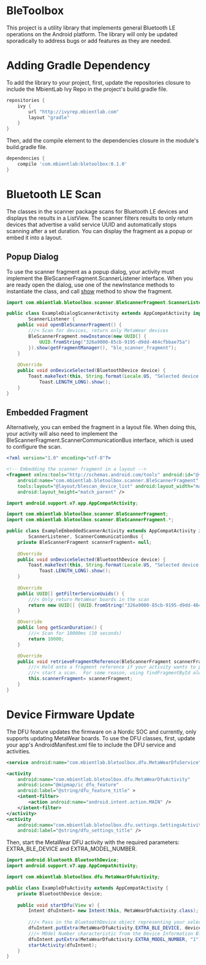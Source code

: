 # BleToolbox
This project is a utility library that implements general Bluetooth LE operations on the Android platform.  The library will only be updated sporadically to address bugs or add features as they are needed.

# Adding Gradle Dependency
To add the library to your project, first, update the repositories closure to include the MbientLab Ivy Repo in the 
project's build.gradle file.

```groovy
repositories {
    ivy {
        url "http://ivyrep.mbientlab.com"
        layout "gradle"
    }
}
```

Then, add the compile element to the dependencies closure in the module's build.gradle file.
```groovy
dependencies {
    compile 'com.mbientlab:bletoolbox:0.1.0'
}
```

# Bluetooth LE Scan
The classes in the scanner package scans for Bluetooth LE devices and displays the results in a ListView.  The scanner filters results to only return devices that advertise a valid service UUID and automatically stops scanning after a set duration.  You can display the fragment as a popup or embed it into a layout.  

## Popup Dialog
To use the scanner fragment as a popup dialog, your activity must implement the BleScannerFragment.ScannerListener interface.  When you are ready open the dialog, use one of the newInstance methods to instantiate the class, and call [show](http://developer.android.com/reference/android/app/DialogFragment.html#show(android.app.FragmentManager,%20java.lang.String)) method to show the fragment.

```java
import com.mbientlab.bletoolbox.scanner.BleScannerFragment.ScannerListener;

public class ExampleDialogScannerActivity extends AppCompatActivity implements 
        ScannerListener {
    public void openBleScannerFragment() {
        ///< Scan for devices, return only MetaWear devices
        BleScannerFragment.newInstance(new UUID[] {
            UUID.fromString("326a9000-85cb-9195-d9dd-464cfbbae75a")
        }).show(getFragmentManager(), "ble_scanner_fragment");
    }
    
    @Override
    public void onDeviceSelected(BluetoothDevice device) {
        Toast.makeText(this, String.format(Locale.US, "Selected device: %s", device.getAddress()), 
            Toast.LENGTH_LONG).show();
    }
}
```

## Embedded Fragment
Alternatively, you can embed the fragment in a layout file.  When doing this, your activity will also need to implement the BleScannerFragment.ScannerCommunicationBus interface, which is used to configure the scan.

```xml
<?xml version="1.0" encoding="utf-8"?>

<!-- Embedding the scanner fragment in a layout -->
<fragment xmlns:tools="http://schemas.android.com/tools" android:id="@+id/fragment"
    android:name="com.mbientlab.bletoolbox.scanner.BleScannerFragment"
    tools:layout="@layout/blescan_device_list" android:layout_width="match_parent"
    android:layout_height="match_parent" />
```

```java
import android.support.v7.app.AppCompatActivity;

import com.mbientlab.bletoolbox.scanner.BleScannerFragment;
import com.mbientlab.bletoolbox.scanner.BleScannerFragment.*;

public class ExampleEmbeddedScannerActivity extends AppCompatActivity implements 
        ScannerListener, ScannerCommunicationBus {
    private BleScannerFragment scannerFragment= null;
    
    @Override
    public void onDeviceSelected(BluetoothDevice device) {
        Toast.makeText(this, String.format(Locale.US, "Selected device: %s", device.getAddress()), 
            Toast.LENGTH_LONG).show();
    }
    
    @Override
    public UUID[] getFilterServiceUuids() {
        ///< Only return MetaWear boards in the scan
        return new UUID[] {UUID.fromString("326a9000-85cb-9195-d9dd-464cfbbae75a")};
    }

    @Override
    public long getScanDuration() {
        ///< Scan for 10000ms (10 seconds)
        return 10000;
    }

    @Override
    public void retrieveFragmentReference(BleScannerFragment scannerFragment) {
        ///< Hold onto a fragment reference if your activity wants to programmatically 
        ///< start a scan.  For some reason, using findFragmentById always returns null
        this.scannerFragment= scannerFragment;
    }
}
```

# Device Firmware Update
The DFU feature updates the firmware on a Nordic SOC and currently, only supports updating MetaWear boards.  To use the DFU classes, first, update your app's AndroidManifest.xml file to include the DFU service and activities.

```xml
<service android:name="com.mbientlab.bletoolbox.dfu.MetaWearDfuService" />

<activity
    android:name="com.mbientlab.bletoolbox.dfu.MetaWearDfuActivity"
    android:icon="@mipmap/ic_dfu_feature"
    android:label="@string/dfu_feature_title" >
    <intent-filter>
        <action android:name="android.intent.action.MAIN" />
    </intent-filter>
</activity>
<activity
    android:name="com.mbientlab.bletoolbox.dfu.settings.SettingsActivity"
    android:label="@string/dfu_settings_title" />
```

Then, start the MetaWear DFU activity with the required parameters: EXTRA_BLE_DEVICE and EXTRA_MODEL_NUMBER.

```java
import android.bluetooth.BluetoothDevice;
import android.support.v7.app.AppCompatActivity;

import com.mbientlab.bletoolbox.dfu.MetaWearDfuActivity;

public class ExampleDfuActivity extends AppCompatActivity {
    private BluetoothDevice device;
    
    public void startDfu(View v) {
        Intent dfuIntent= new Intent(this, MetaWearDfuActivity.class);
        
        ///< Pass in the BluetoothDevice object representing your selected device
        dfuIntent.putExtra(MetaWearDfuActivity.EXTRA_BLE_DEVICE, device);
        ///< MOdel Number characteristic from the Device Information Bluetooth service
        dfuIntent.putExtra(MetaWearDfuActivity.EXTRA_MODEL_NUMBER, "1");
        startActivity(dfuIntent);
    }
}
```
